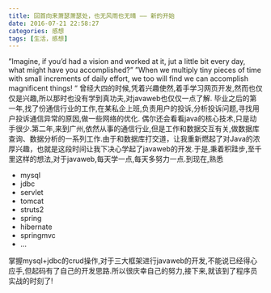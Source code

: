 ```yaml
---
title: 回首向来萧瑟萧瑟处，也无风雨也无晴 —— 新的开始
date: 2016-07-21 22:58:27
categories: 感想
tags: [生活，感想]
---
```


”Imagine, if you’d had a vision and worked at it, jut a little bit every day, what might have you accomplished?”
”When we multiply tiny pieces of time with small increments of daily effort, we too will find we can accomplish magnificent things! “
曾经大四的时候,凭着兴趣使然,着手学习网页开发,然而也仅仅是兴趣,所以那时也没有学到真功夫,对javaweb也仅仅一点了解. 毕业之后的第一年,找了份通信行业的工作,在某私企上班,负责用户的投诉,分析投诉问题,寻找用户投诉通信异常的原因,做一些网络的优化. 偶尔还会看看java的核心技术,只是动手很少.第二年,来到广州,依然从事的通信行业,但是工作和数据交互有关,做数据库查询、数据分析的一系列工作.由于和数据库打交道，让我重新燃起了对Java的浓厚兴趣，也就是这段时间让我下决心学起了javaweb的开发.于是,秉着积跬步,至千里这样的想法,对于javaweb,每天学一点,每天多努力一点.到现在,熟悉
* mysql
* jdbc
* servlet
* tomcat
* struts2
* spring
* hibernate
* springmvc
* ...

掌握mysql+jdbc的crud操作,对于三大框架进行javaweb的开发,不能说已经得心应手,但起码有了自己的开发思路.所以很庆幸自己的努力,接下来,就该到了程序员实战的时刻了!